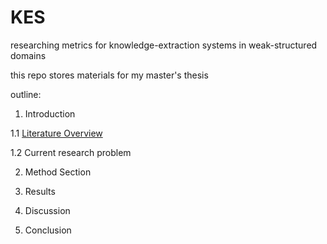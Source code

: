 # KES
researching metrics for knowledge-extraction systems in weak-structured domains

this repo stores materials for my master's thesis

outline:
1. Introduction

1.1 [Literature Overview](https://docs.google.com/document/d/1Bc3fCfhboy7L6ruEeUZJtI1JApBt3ZAMIePZ6uTixlg/edit?usp=sharing)

1.2 Current research problem

2. Method Section

3. Results

4. Discussion

5. Conclusion
